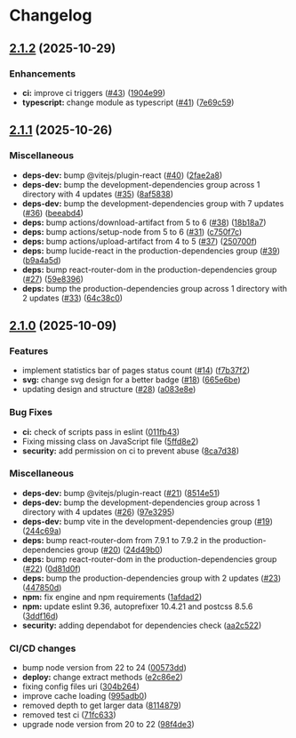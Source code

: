 # Changelog

## [2.1.2](https://github.com/tristantheb/history-content/compare/v2.1.1...v2.1.2) (2025-10-29)


### Enhancements

* **ci:** improve ci triggers ([#43](https://github.com/tristantheb/history-content/issues/43)) ([1904e99](https://github.com/tristantheb/history-content/commit/1904e995e9165af1e52f26ccd23bb507c1be06e9))
* **typescript:** change module as typescript ([#41](https://github.com/tristantheb/history-content/issues/41)) ([7e69c59](https://github.com/tristantheb/history-content/commit/7e69c596b3693ebe5ed428a86364f5b61c079b94))

## [2.1.1](https://github.com/tristantheb/history-content/compare/v2.1.0...v2.1.1) (2025-10-26)


### Miscellaneous

* **deps-dev:** bump @vitejs/plugin-react ([#40](https://github.com/tristantheb/history-content/issues/40)) ([2fae2a8](https://github.com/tristantheb/history-content/commit/2fae2a8eec06c527eb6b0436eb153f4f89107016))
* **deps-dev:** bump the development-dependencies group across 1 directory with 4 updates ([#35](https://github.com/tristantheb/history-content/issues/35)) ([8af5838](https://github.com/tristantheb/history-content/commit/8af583802f740eb61964ed66a0ed7193446fd2ab))
* **deps-dev:** bump the development-dependencies group with 7 updates ([#36](https://github.com/tristantheb/history-content/issues/36)) ([beeabd4](https://github.com/tristantheb/history-content/commit/beeabd4a0112eb59eafbda04523392bcd0dba172))
* **deps:** bump actions/download-artifact from 5 to 6 ([#38](https://github.com/tristantheb/history-content/issues/38)) ([18b18a7](https://github.com/tristantheb/history-content/commit/18b18a77a3d44d04143dd4a582241df5de005fa3))
* **deps:** bump actions/setup-node from 5 to 6 ([#31](https://github.com/tristantheb/history-content/issues/31)) ([c750f7c](https://github.com/tristantheb/history-content/commit/c750f7c0c9c4ce43ce3966a11e557dd07ca9bb08))
* **deps:** bump actions/upload-artifact from 4 to 5 ([#37](https://github.com/tristantheb/history-content/issues/37)) ([250700f](https://github.com/tristantheb/history-content/commit/250700f740137090378824e46ecb611ebdea9b54))
* **deps:** bump lucide-react in the production-dependencies group ([#39](https://github.com/tristantheb/history-content/issues/39)) ([b9a4a5d](https://github.com/tristantheb/history-content/commit/b9a4a5d98c3c3199cc25d2e54eebeb1c4343036f))
* **deps:** bump react-router-dom in the production-dependencies group ([#27](https://github.com/tristantheb/history-content/issues/27)) ([59e8396](https://github.com/tristantheb/history-content/commit/59e8396ff9ee5aa0262f9aface9b07663dae81f8))
* **deps:** bump the production-dependencies group across 1 directory with 2 updates ([#33](https://github.com/tristantheb/history-content/issues/33)) ([64c38c0](https://github.com/tristantheb/history-content/commit/64c38c0a4621be0fc203f21b9c23908725cd7595))

## [2.1.0](https://github.com/tristantheb/history-content/compare/v2.0.0...v2.1.0) (2025-10-09)


### Features

* implement statistics bar of pages status count ([#14](https://github.com/tristantheb/history-content/issues/14)) ([f7b37f2](https://github.com/tristantheb/history-content/commit/f7b37f2e6a777a6416f21934c501568721f398e5))
* **svg:** change svg design for a better badge ([#18](https://github.com/tristantheb/history-content/issues/18)) ([665e6be](https://github.com/tristantheb/history-content/commit/665e6bec640c349cdb07d3bf71a0d075cafd15fd))
* updating design and structure ([#28](https://github.com/tristantheb/history-content/issues/28)) ([a083e8e](https://github.com/tristantheb/history-content/commit/a083e8edaea83b137985d8976d8b0a73f9579af0))


### Bug Fixes

* **ci:** check of scripts pass in eslint ([011fb43](https://github.com/tristantheb/history-content/commit/011fb435172e36f06af62bff1964eb5683db7c21))
* Fixing missing class on JavaScript file ([5ffd8e2](https://github.com/tristantheb/history-content/commit/5ffd8e2719b44b4800fe16541fc5018c81df9e40))
* **security:** add permission on ci to prevent abuse ([8ca7d38](https://github.com/tristantheb/history-content/commit/8ca7d38fcc321fd67c69756a145baa88afebaf49))


### Miscellaneous

* **deps-dev:** bump @vitejs/plugin-react ([#21](https://github.com/tristantheb/history-content/issues/21)) ([8514e51](https://github.com/tristantheb/history-content/commit/8514e51084f88ea62702b970f10449c8d6b090e6))
* **deps-dev:** bump the development-dependencies group across 1 directory with 4 updates ([#26](https://github.com/tristantheb/history-content/issues/26)) ([97e3295](https://github.com/tristantheb/history-content/commit/97e329599d3dbeec7011ea623d9ca02833142993))
* **deps-dev:** bump vite in the development-dependencies group ([#19](https://github.com/tristantheb/history-content/issues/19)) ([244c69a](https://github.com/tristantheb/history-content/commit/244c69a8b833123549683beaa61b34963b6eb7bb))
* **deps:** bump react-router-dom from 7.9.1 to 7.9.2 in the production-dependencies group ([#20](https://github.com/tristantheb/history-content/issues/20)) ([24d49b0](https://github.com/tristantheb/history-content/commit/24d49b028f68e18eb3147a3864d3d143eed3c3dd))
* **deps:** bump react-router-dom in the production-dependencies group ([#22](https://github.com/tristantheb/history-content/issues/22)) ([0d81d0f](https://github.com/tristantheb/history-content/commit/0d81d0f252a20fab11eb4bd9f5e0ed0792c7a963))
* **deps:** bump the production-dependencies group with 2 updates ([#23](https://github.com/tristantheb/history-content/issues/23)) ([447850d](https://github.com/tristantheb/history-content/commit/447850d18f6065bda90ff8f1b4bf3f307f516358))
* **npm:** fix engine and npm requirements ([1afdad2](https://github.com/tristantheb/history-content/commit/1afdad2959429f61b4ab7464ffa7dc6098964d30))
* **npm:** update eslint 9.36, autoprefixer 10.4.21 and postcss 8.5.6 ([3ddf16d](https://github.com/tristantheb/history-content/commit/3ddf16d9380227cfcc015d402dd8149a83e3a13c))
* **security:** adding dependabot for dependencies check ([aa2c522](https://github.com/tristantheb/history-content/commit/aa2c5224f7928f20cbc3040ce44845d726cd88ec))


### CI/CD changes

* bump node version from 22 to 24 ([00573dd](https://github.com/tristantheb/history-content/commit/00573dd353028347a347938db3de7a95efa408fb))
* **deploy:** change extract methods ([e2c86e2](https://github.com/tristantheb/history-content/commit/e2c86e2f71800ffff1655c501ac48a6f5370f05f))
* fixing config files uri ([304b264](https://github.com/tristantheb/history-content/commit/304b2645aa164cd6b3eeae5f06977c4c3eef9f5c))
* improve cache loading ([995adb0](https://github.com/tristantheb/history-content/commit/995adb048e0e2caeeb35a1e72e23412cfdcc7781))
* removed depth to get larger data ([8114879](https://github.com/tristantheb/history-content/commit/8114879a489ce588ac1825a93be4bae1837cb52c))
* removed test ci ([71fc633](https://github.com/tristantheb/history-content/commit/71fc633a09f2ab0376c245143d29ac35c917598b))
* upgrade node version from 20 to 22 ([98f4de3](https://github.com/tristantheb/history-content/commit/98f4de3535978ec35e11a8628cbfb5ae9e382cb1))
